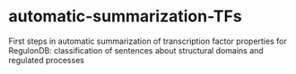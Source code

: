 # automatic-summarization-TFs
First steps in automatic summarization of transcription factor properties for RegulonDB: classification of sentences about structural domains and regulated processes
